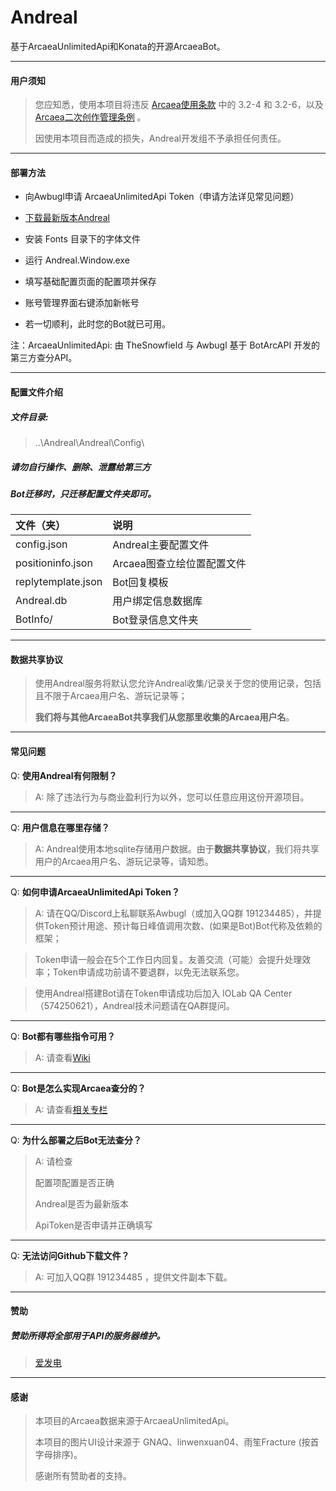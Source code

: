 # Andreal

基于ArcaeaUnlimitedApi和Konata的开源ArcaeaBot。

----

#### 用户须知

> 您应知悉，使用本项目将违反 [Arcaea使用条款](https://arcaea.lowiro.com/zh/terms_of_service) 中的 3.2-4 和 3.2-6，以及 [Arcaea二次创作管理条例](https://arcaea.lowiro.com/zh/derivative_policy) 。
>
> 因使用本项目而造成的损失，Andreal开发组不予承担任何责任。

----

#### 部署方法

* 向Awbugl申请 ArcaeaUnlimitedApi Token（申请方法详见常见问题）

* [下载最新版本Andreal](https://github.com/Awbugl/Andreal/releases/)

* 安装 Fonts 目录下的字体文件

* 运行 Andreal.Window.exe

* 填写基础配置页面的配置项并保存

* 账号管理界面右键添加新帐号

* 若一切顺利，此时您的Bot就已可用。

注：ArcaeaUnlimitedApi: 由 TheSnowfield 与 Awbugl 基于 BotArcAPI 开发的第三方查分API。

----

#### 配置文件介绍

##### 文件目录:
> ..\Andreal\Andreal\Config\

##### 请勿自行操作、删除、泄露给第三方

##### Bot迁移时，只迁移配置文件夹即可。

| 文件（夹）                | 说明               |
|:---------------------|:-----------------|
| config.json          | Andreal主要配置文件    |
| positioninfo.json    | Arcaea图查立绘位置配置文件 |
| replytemplate.json   | Bot回复模板          |
| Andreal.db           | 用户绑定信息数据库        |
| BotInfo/             | Bot登录信息文件夹       |

----

#### 数据共享协议

> 使用Andreal服务将默认您允许Andreal收集/记录关于您的使用记录，包括且不限于Arcaea用户名、游玩记录等；
>
> **我们将与其他ArcaeaBot共享我们从您那里收集的Arcaea用户名**。

----

#### 常见问题

Q: **使用Andreal有何限制？**

> A: 除了违法行为与商业盈利行为以外，您可以任意应用这份开源项目。

----
Q: **用户信息在哪里存储？**

> A: Andreal使用本地sqlite存储用户数据。由于**数据共享协议**，我们将共享用户的Arcaea用户名、游玩记录等，请知悉。

----
Q: **如何申请ArcaeaUnlimitedApi Token？**

> A:
> 请在QQ/Discord上私聊联系Awbugl（或加入QQ群 191234485），并提供Token预计用途、预计每日峰值调用次数、(如果是Bot)Bot代称及依赖的框架；

> Token申请一般会在5个工作日内回复。友善交流（可能）会提升处理效率；Token申请成功前请不要退群，以免无法联系您。

> 使用Andreal搭建Bot请在Token申请成功后加入 IOLab QA Center（574250621），Andreal技术问题请在QA群提问。

----
Q: **Bot都有哪些指令可用？**

> A: 请查看[Wiki](https://www.showdoc.com.cn/andrea)

----
Q: **Bot是怎么实现Arcaea查分的？**

> A: 请查看[相关专栏](https://www.bilibili.com/read/cv15871643)

----
Q: **为什么部署之后Bot无法查分？**

> A: 请检查
>
> 配置项配置是否正确
>
> Andreal是否为最新版本
>
> ApiToken是否申请并正确填写

----
Q: **无法访问Github下载文件？**

> A: 可加入QQ群 191234485 ，提供文件副本下载。

----

#### 赞助

##### 赞助所得将全部用于API的服务器维护。

> [爱发电](https://afdian.net/a/Awbugl)

----

#### 感谢

> 本项目的Arcaea数据来源于ArcaeaUnlimitedApi。
>
> 本项目的图片UI设计来源于 GNAQ、linwenxuan04、雨笙Fracture (按首字母排序)。
>
> 感谢所有赞助者的支持。
